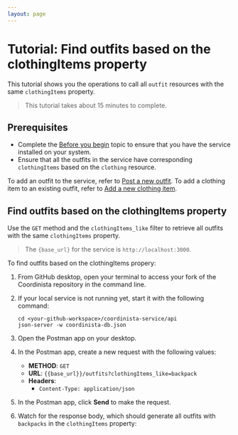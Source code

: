 ```yaml
---
layout: page
---
```


# Tutorial: Find outfits based on the clothingItems property

This tutorial shows you the operations to call all `outfit` resources with the same `clothingItems` property.
> This tutorial takes about 15 minutes to complete.

## Prerequisites

* Complete the [Before you begin](before-you-begin.md) topic to ensure that you have the service installed on your system.
* Ensure that all the outfits in the service have corresponding `clothingItems` based on the `clothing` resource.

To add an outfit to the service, refer to [Post a new outfit](docs/api/post-a-new-outfit.md). To add a clothing item to an existing outfit, refer to [Add a new clothing item](docs/tutorials/clothing-add-a-new-clothing-item.md).

## Find outfits based on the clothingItems property

Use the `GET` method and the `clothingItems_like` filter to retrieve all outfits with the same `clothingItems` property.

> The `{base_url}` for the service is `http://localhost:3000`.

To find outfits based on the clothingItems propery:

1. From GitHub desktop, open your terminal to access your fork of the Coordinista repository in the command line.
2. If your local service is not running yet, start it with the following command:

    ```shell
    cd <your-github-workspace>/coordinista-service/api
    json-server -w coordinista-db.json
    ```

3. Open the Postman app on your desktop.
4. In the Postman app, create a new request with the following values:
    * **METHOD**: `GET`
    * **URL**: `{{base_url}}/outfits?clothingItems_like=backpack`
    * **Headers**:
        * `Content-Type: application/json`

5. In the Postman app, click **Send** to make the request.
6. Watch for the response body, which should generate all outfits with `backpacks` in the `clothingItems` property:
